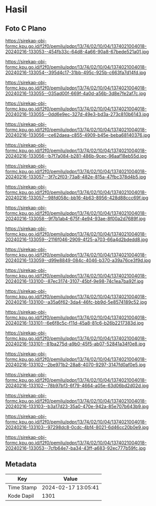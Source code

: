 # Hasil

## Foto C Plano

https://sirekap-obj-formc.kpu.go.id/f2f0/pemilu/pdpr/13/74/02/10/04/1374021004018-20240216-133053--454fb33c-64d8-4a66-90a8-67bede521a01.jpg

https://sirekap-obj-formc.kpu.go.id/f2f0/pemilu/pdpr/13/74/02/10/04/1374021004018-20240216-133054--395d4c17-31bb-495c-925b-c663fa7d14fd.jpg

https://sirekap-obj-formc.kpu.go.id/f2f0/pemilu/pdpr/13/74/02/10/04/1374021004018-20240216-133055--035ad00f-669f-4a0d-a56b-3d8e7fe2af7c.jpg

https://sirekap-obj-formc.kpu.go.id/f2f0/pemilu/pdpr/13/74/02/10/04/1374021004018-20240216-133055--0dd6e9ec-327d-49e3-bd3a-273c810b6143.jpg

https://sirekap-obj-formc.kpu.go.id/f2f0/pemilu/pdpr/13/74/02/10/04/1374021004018-20240216-133056--ce62daea-c855-4909-b45e-beba68140376.jpg

https://sirekap-obj-formc.kpu.go.id/f2f0/pemilu/pdpr/13/74/02/10/04/1374021004018-20240216-133056--b7f7a084-b281-486b-9cec-96aaf18eb55d.jpg

https://sirekap-obj-formc.kpu.go.id/f2f0/pemilu/pdpr/13/74/02/10/04/1374021004018-20240216-133057--3f7c2f03-73a8-482e-815a-47fbc378d4b5.jpg

https://sirekap-obj-formc.kpu.go.id/f2f0/pemilu/pdpr/13/74/02/10/04/1374021004018-20240216-133057--98fd058c-bb16-4b63-8956-428d88ccc69f.jpg

https://sirekap-obj-formc.kpu.go.id/f2f0/pemilu/pdpr/13/74/02/10/04/1374021004018-20240216-133058--9f7b1ab4-675f-4e94-93ae-8f00a2d7689f.jpg

https://sirekap-obj-formc.kpu.go.id/f2f0/pemilu/pdpr/13/74/02/10/04/1374021004018-20240216-133059--2116f046-2909-4f25-a703-66a4d2bdedd8.jpg

https://sirekap-obj-formc.kpu.go.id/f2f0/pemilu/pdpr/13/74/02/10/04/1374021004018-20240216-133059--d99e8849-084c-4046-b370-a39a76ce3f9d.jpg

https://sirekap-obj-formc.kpu.go.id/f2f0/pemilu/pdpr/13/74/02/10/04/1374021004018-20240216-133100--87ec3174-3107-45bf-9e98-74c1ea7ba92f.jpg

https://sirekap-obj-formc.kpu.go.id/f2f0/pemilu/pdpr/13/74/02/10/04/1374021004018-20240216-133100--a35a6f62-3da4-46fc-bb9d-5e8574189c52.jpg

https://sirekap-obj-formc.kpu.go.id/f2f0/pemilu/pdpr/13/74/02/10/04/1374021004018-20240216-133101--6e6f8c5c-f11d-45a8-81c6-b26b2217383d.jpg

https://sirekap-obj-formc.kpu.go.id/f2f0/pemilu/pdpr/13/74/02/10/04/1374021004018-20240216-133101--81ba275d-a9b0-45f5-ab07-52841a34f0e8.jpg

https://sirekap-obj-formc.kpu.go.id/f2f0/pemilu/pdpr/13/74/02/10/04/1374021004018-20240216-133102--2be971b2-28a8-4070-9297-3147fd0af0e5.jpg

https://sirekap-obj-formc.kpu.go.id/f2f0/pemilu/pdpr/13/74/02/10/04/1374021004018-20240216-133102--78b97bf3-6f79-4664-a05e-63d06bd2d02d.jpg

https://sirekap-obj-formc.kpu.go.id/f2f0/pemilu/pdpr/13/74/02/10/04/1374021004018-20240216-133103--b3a17d23-35a0-470e-942a-85e707b643b9.jpg

https://sirekap-obj-formc.kpu.go.id/f2f0/pemilu/pdpr/13/74/02/10/04/1374021004018-20240216-133103--97298dc8-0cdc-4bf4-8021-6d46cc20b0e9.jpg

https://sirekap-obj-formc.kpu.go.id/f2f0/pemilu/pdpr/13/74/02/10/04/1374021004018-20240216-133053--7cfb64e7-ba34-43ff-a683-92ec777b59fc.jpg


## Metadata

| Key        | Value               |
| ---------- | ------------------- |
| Time Stamp | 2024-02-17 13:05:41 |
| Kode Dapil | 1301                |



